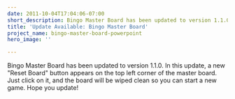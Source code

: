 ```yaml
---
date: 2011-10-04T17:04:06-07:00
short_description: Bingo Master Board has been updated to version 1.1.0.
title: 'Update Available: Bingo Master Board'
project_name: bingo-master-board-powerpoint
hero_image: ''

---
```

Bingo Master Board has been updated to version 1.1.0. In this update, a new "Reset Board" button appears on the top left corner of the master board. Just click on it, and the board will be wiped clean so you can start a new game. Hope you update!